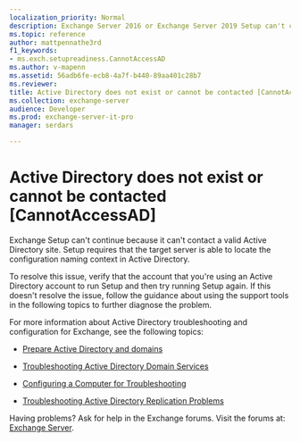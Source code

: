 ```yaml
---
localization_priority: Normal
description: Exchange Server 2016 or Exchange Server 2019 Setup can't continue because Active directory doesn't exist or can't be contacted.
ms.topic: reference
author: mattpennathe3rd
f1_keywords:
- ms.exch.setupreadiness.CannotAccessAD
ms.author: v-mapenn
ms.assetid: 56adb6fe-ecb8-4a7f-b440-89aa401c28b7
ms.reviewer: 
title: Active Directory does not exist or cannot be contacted [CannotAccessAD]
ms.collection: exchange-server
audience: Developer
ms.prod: exchange-server-it-pro
manager: serdars

---
```


# Active Directory does not exist or cannot be contacted [CannotAccessAD]

Exchange Setup can't continue because it can't contact a valid Active Directory site. Setup requires that the target server is able to locate the configuration naming context in Active Directory.

To resolve this issue, verify that the account that you're using an Active Directory account to run Setup and then try running Setup again. If this doesn't resolve the issue, follow the guidance about using the support tools in the following topics to further diagnose the problem.

For more information about Active Directory troubleshooting and configuration for Exchange, see the following topics:

- [Prepare Active Directory and domains](../../plan-and-deploy/prepare-ad-and-domains.md)

- [Troubleshooting Active Directory Domain Services](https://go.microsoft.com/fwlink/p/?LinkId=272144)

- [Configuring a Computer for Troubleshooting](https://go.microsoft.com/fwlink/p/?LinkId=272141)

- [Troubleshooting Active Directory Replication Problems](https://go.microsoft.com/fwlink/p/?LinkId=272142)

Having problems? Ask for help in the Exchange forums. Visit the forums at: [Exchange Server](https://go.microsoft.com/fwlink/p/?linkId=60612).
